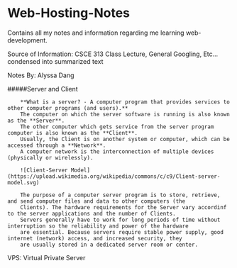 # Web-Hosting-Notes
Contains all my notes and information regarding me learning web-development.

Source of Information: CSCE 313 Class Lecture, General Googling, Etc... condensed into summarized text

Notes By: Alyssa Dang

#####Server and Client

        **What is a server? - A computer program that provides services to other computer programs (and users).** 
        The computer on which the server software is running is also known as the **Server**.
        The other computer which gets service from the server program computer is also known as the **Client**. 
        Usually, the Client is on another system or computer, which can be accessed through a **Network**.
        A computer network is the interconnection of multiple devices (physically or wirelessly).
        
        ![Client-Server Model](https://upload.wikimedia.org/wikipedia/commons/c/c9/Client-server-model.svg)
        
        The purpose of a computer server program is to store, retrieve, and send computer files and data to other computers (the 
        Clients). The hardware requirements for the Server vary accordinf to the server applications and the number of Clients. 
        Servers generally have to work for long periods of time without interruption so the reliability and power of the hardware 
        are essential. Because servers require stable power supply, good internet (network) access, and increased security, they 
        are usually stored in a dedicated server room or center.
        
VPS: Virtual Private Server
